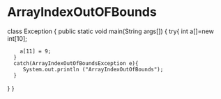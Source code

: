# ArrayIndexOutOFBounds

class Exception
{
   public static void main(String args[])
   {
      try{
        int a[]=new int[10];
       
        a[11] = 9;
      }
      catch(ArrayIndexOutOfBoundsException e){
         System.out.println ("ArrayIndexOutOfBounds");
      }
   }
}

